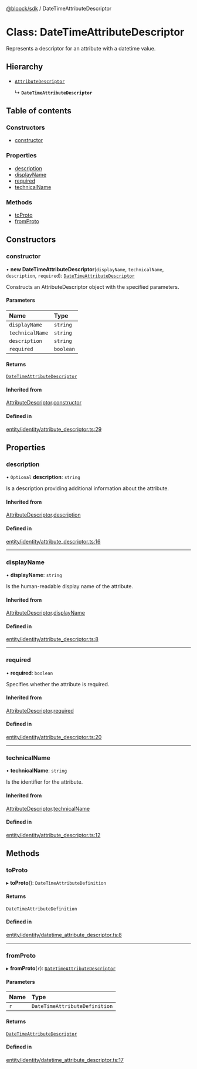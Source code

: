 [@bloock/sdk](../index.md) / DateTimeAttributeDescriptor

# Class: DateTimeAttributeDescriptor

Represents a descriptor for an attribute with a datetime value.

## Hierarchy

- [`AttributeDescriptor`](AttributeDescriptor.md)

  ↳ **`DateTimeAttributeDescriptor`**

## Table of contents

### Constructors

- [constructor](DateTimeAttributeDescriptor.md#constructor)

### Properties

- [description](DateTimeAttributeDescriptor.md#description)
- [displayName](DateTimeAttributeDescriptor.md#displayname)
- [required](DateTimeAttributeDescriptor.md#required)
- [technicalName](DateTimeAttributeDescriptor.md#technicalname)

### Methods

- [toProto](DateTimeAttributeDescriptor.md#toproto)
- [fromProto](DateTimeAttributeDescriptor.md#fromproto)

## Constructors

### constructor

• **new DateTimeAttributeDescriptor**(`displayName`, `technicalName`, `description`, `required`): [`DateTimeAttributeDescriptor`](DateTimeAttributeDescriptor.md)

Constructs an AttributeDescriptor object with the specified parameters.

#### Parameters

| Name | Type |
| :------ | :------ |
| `displayName` | `string` |
| `technicalName` | `string` |
| `description` | `string` |
| `required` | `boolean` |

#### Returns

[`DateTimeAttributeDescriptor`](DateTimeAttributeDescriptor.md)

#### Inherited from

[AttributeDescriptor](AttributeDescriptor.md).[constructor](AttributeDescriptor.md#constructor)

#### Defined in

[entity/identity/attribute_descriptor.ts:29](https://github.com/bloock/bloock-sdk/blob/82af4b7/languages/js/src/entity/identity/attribute_descriptor.ts#L29)

## Properties

### description

• `Optional` **description**: `string`

Is a description providing additional information about the attribute.

#### Inherited from

[AttributeDescriptor](AttributeDescriptor.md).[description](AttributeDescriptor.md#description)

#### Defined in

[entity/identity/attribute_descriptor.ts:16](https://github.com/bloock/bloock-sdk/blob/82af4b7/languages/js/src/entity/identity/attribute_descriptor.ts#L16)

___

### displayName

• **displayName**: `string`

Is the human-readable display name of the attribute.

#### Inherited from

[AttributeDescriptor](AttributeDescriptor.md).[displayName](AttributeDescriptor.md#displayname)

#### Defined in

[entity/identity/attribute_descriptor.ts:8](https://github.com/bloock/bloock-sdk/blob/82af4b7/languages/js/src/entity/identity/attribute_descriptor.ts#L8)

___

### required

• **required**: `boolean`

Specifies whether the attribute is required.

#### Inherited from

[AttributeDescriptor](AttributeDescriptor.md).[required](AttributeDescriptor.md#required)

#### Defined in

[entity/identity/attribute_descriptor.ts:20](https://github.com/bloock/bloock-sdk/blob/82af4b7/languages/js/src/entity/identity/attribute_descriptor.ts#L20)

___

### technicalName

• **technicalName**: `string`

Is the identifier for the attribute.

#### Inherited from

[AttributeDescriptor](AttributeDescriptor.md).[technicalName](AttributeDescriptor.md#technicalname)

#### Defined in

[entity/identity/attribute_descriptor.ts:12](https://github.com/bloock/bloock-sdk/blob/82af4b7/languages/js/src/entity/identity/attribute_descriptor.ts#L12)

## Methods

### toProto

▸ **toProto**(): `DateTimeAttributeDefinition`

#### Returns

`DateTimeAttributeDefinition`

#### Defined in

[entity/identity/datetime_attribute_descriptor.ts:8](https://github.com/bloock/bloock-sdk/blob/82af4b7/languages/js/src/entity/identity/datetime_attribute_descriptor.ts#L8)

___

### fromProto

▸ **fromProto**(`r`): [`DateTimeAttributeDescriptor`](DateTimeAttributeDescriptor.md)

#### Parameters

| Name | Type |
| :------ | :------ |
| `r` | `DateTimeAttributeDefinition` |

#### Returns

[`DateTimeAttributeDescriptor`](DateTimeAttributeDescriptor.md)

#### Defined in

[entity/identity/datetime_attribute_descriptor.ts:17](https://github.com/bloock/bloock-sdk/blob/82af4b7/languages/js/src/entity/identity/datetime_attribute_descriptor.ts#L17)
